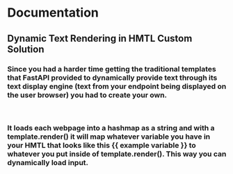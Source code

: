 

# Documentation 

## Dynamic Text Rendering in HMTL Custom Solution  

### Since you had a harder time getting the traditional templates that FastAPI provided to dynamically provide text through its text display engine (text from your endpoint being displayed on the user browser) you had to create your own.

<br>

### It loads each webpage into a hashmap as a string and with a template.render() it will map whatever variable you have in your HMTL that looks like this {{ example variable }} to whatever you put inside of template.render(). This way you can dynamically load input. 





